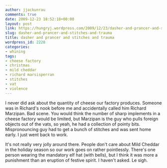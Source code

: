 ```yaml
---
author: jjackunrau
comments: true
date: 2009-12-23 18:52:18+00:00
layout: post
link: https://hungryj.wordpress.com/2009/12/23/dasher-and-prancer-and-stitches-and-trauma/
slug: dasher-and-prancer-and-stitches-and-trauma
title: dasher and prancer and stitches and trauma
wordpress_id: 2228
categories:
- whining
tags:
- cheese factory
- christmas
- mild cheddar
- richard marsisperran
- stitches
- vat
- violence
---
```


I never did ask about the quantity of cheese our factory produces. Someone was in Richard's nook before me and accidentally called him Richard Marzipan. Bad scene. You would think the number of sharp implements in a cheese factory would be limited, but Marzipan is the guy who pulls foreign objects out of the vats, so yeah, he had a collection of pointy bits. Mispronouncing guy had to get a bunch of stitches and was sent home early. I just went back to work.

It's not really very jolly around there. People don't care about Mild Cheddar in the holiday season so our work goes on rather pointlessly. There's one person wearing the mandatory elf hat (with bells), but I think it was more a punishment than an eruption of festive spirit. I haven't asked. Le sigh.
